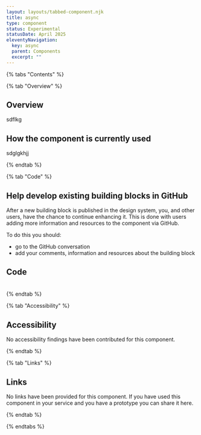 ```yaml
---
layout: layouts/tabbed-component.njk
title: async
type: component
status: Experimental
statusDate: April 2025
eleventyNavigation:
  key: async
  parent: Components
  excerpt: ""
---
```


{% tabs "Contents" %}

{% tab "Overview" %}

## Overview

sdflkg

## How the component is currently used

sdglgkhjj

{% endtab %}

{% tab "Code" %}

## Help develop existing building blocks in GitHub

After a new building block is published in the design system, you, and other users, have the chance to continue enhancing it. This is done with users adding more information and resources to the component via GitHub.

To do this you should:

- go to the GitHub conversation
- add your comments, information and resources about the building block

## Code



### 



<div class="app-example app-example-borders">

```html

```

</div>


{% endtab %}

{% tab "Accessibility" %}

## Accessibility

No accessibility findings have been contributed for this component.


{% endtab %}

{% tab "Links" %}

## Links

No links have been provided for this component. If you have used this component in your service and you have a prototype you can share it here.


{% endtab %}

{% endtabs %}

